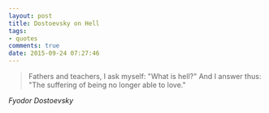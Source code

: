 ```yaml
---
layout: post
title: Dostoevsky on Hell
tags:
- quotes
comments: true
date: 2015-09-24 07:27:46
---
```

<blockquote class="big">Fathers and teachers, I ask myself: "What is hell?" And I answer thus: "The suffering of being no longer able to love."</blockquote>

<cite class="big">Fyodor Dostoevsky </cite>


